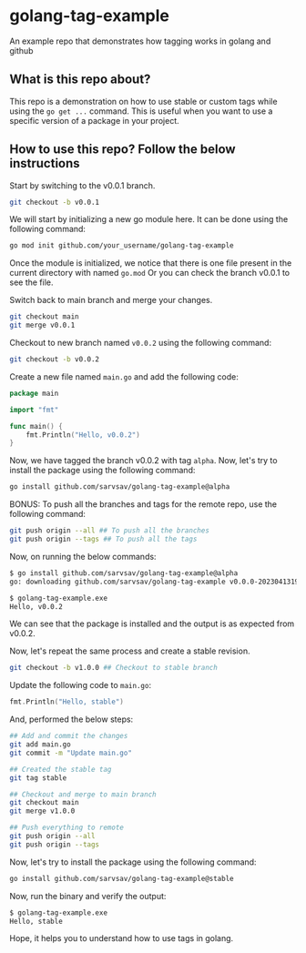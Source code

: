 # golang-tag-example

An example repo that demonstrates how tagging works in golang and github

## What is this repo about?

This repo is a demonstration on how to use stable or custom tags while using
the `go get ...` command. This is useful when you want to use a specific version
of a package in your project.

## How to use this repo? Follow the below instructions

Start by switching to the v0.0.1 branch.

```bash
git checkout -b v0.0.1
```

We will start by initializing a new go module here. It can be done using the
following command:

```bash
go mod init github.com/your_username/golang-tag-example
```

Once the module is initialized, we notice that there is one file present in the
current directory with named `go.mod` Or you can check the branch v0.0.1 to see
the file.

Switch back to main branch and merge your changes.

```bash
git checkout main
git merge v0.0.1
```

Checkout to new branch named `v0.0.2` using the following command:

```bash
git checkout -b v0.0.2
```

Create a new file named `main.go` and add the following code:

```go
package main

import "fmt"

func main() {
	fmt.Println("Hello, v0.0.2")
}
```

Now, we have tagged the branch v0.0.2 with tag `alpha`. Now, let's try to
install the package using the following command:

```bash
go install github.com/sarvsav/golang-tag-example@alpha
```

BONUS: To push all the branches and tags for the remote repo, use the following
command:

```bash
git push origin --all ## To push all the branches
git push origin --tags ## To push all the tags
```

Now, on running the below commands:
```bash
$ go install github.com/sarvsav/golang-tag-example@alpha
go: downloading github.com/sarvsav/golang-tag-example v0.0.0-20230413191708-b8f379cb72fb

$ golang-tag-example.exe 
Hello, v0.0.2
```

We can see that the package is installed and the output is as expected from
v0.0.2.

Now, let's repeat the same process and create a stable revision.

```bash
git checkout -b v1.0.0 ## Checkout to stable branch
```

Update the following code to `main.go`:

```go
fmt.Println("Hello, stable")
```

And, performed the below steps:

```bash
## Add and commit the changes
git add main.go 
git commit -m "Update main.go"

## Created the stable tag
git tag stable

## Checkout and merge to main branch
git checkout main
git merge v1.0.0

## Push everything to remote
git push origin --all
git push origin --tags
```

Now, let's try to install the package using the following command:

```bash
go install github.com/sarvsav/golang-tag-example@stable
```

Now, run the binary and verify the output:

```bash
$ golang-tag-example.exe 
Hello, stable
```

Hope, it helps you to understand how to use tags in golang.
